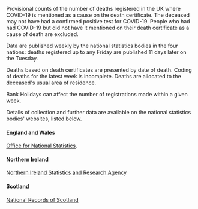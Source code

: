 ﻿Provisional counts of the number of deaths registered in the UK where COVID-19 is mentioned as a cause on the death certificate.  The deceased may not have had a confirmed positive test for COVID-19.  People who had had COVID-19 but did not have it mentioned on their death certificate as a cause of death are excluded.

Data are published weekly by the national statistics bodies in the four nations: deaths registered up to any Friday are published 11 days later on the Tuesday.

Deaths based on death certificates are presented by date of death. Coding of deaths for the latest week is incomplete. Deaths are allocated to the deceased's usual area of residence.

Bank Holidays can affect the number of registrations made within a given week.

Details of collection and further data are available on the national statistics bodies' websites, listed below.

#### England and Wales

[Office for National Statistics](https://www.ons.gov.uk/peoplepopulationandcommunity/healthandsocialcare/conditionsanddiseases/datalist?filter=datasets).

#### Northern Ireland

[Northern Ireland Statistics and Research Agency](https://www.nisra.gov.uk/statistics/ni-summary-statistics/coronavirus-covid-19-statistics)

#### Scotland

[National Records of Scotland](https://www.nrscotland.gov.uk/statistics-and-data/statistics/statistics-by-theme/vital-events/general-publications/weekly-and-monthly-data-on-births-and-deaths/deaths-involving-coronavirus-covid-19-in-scotland)
